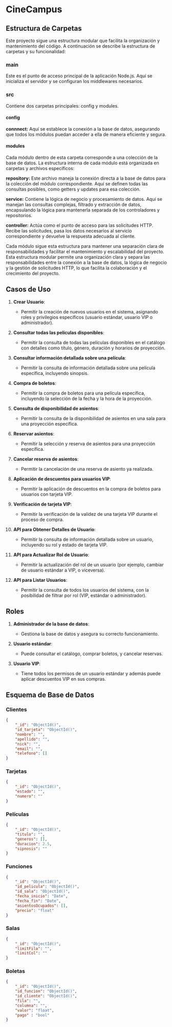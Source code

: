 # CineCampus

## Estructura de Carpetas
Este proyecto sigue una estructura modular que facilita la organización y mantenimiento del código. A continuación se describe la estructura de carpetas y su funcionalidad:

### main 
Este es el punto de acceso principal de la aplicación Node.js. Aquí se inicializa el servidor y se configuran los middlewares necesarios.

### src 
Contiene dos carpetas principales: config y modules.

#### config 
**connnect:** Aquí se establece la conexión a la base de datos, asegurando que todos los módulos puedan acceder a ella de manera eficiente y segura.

#### modules
Cada módulo dentro de esta carpeta corresponde a una colección de la base de datos. La estructura interna de cada módulo está organizada en carpetas y archivos específicos:

**repository:** Este archivo maneja la conexión directa a la base de datos para la colección del módulo correspondiente. Aquí se definen todas las consultas posibles, como getters y updates para esa colección.

**service:** Contiene la lógica de negocio y procesamiento de datos. Aquí se manejan las consultas complejas, filtrado y extracción de datos, encapsulando la lógica para mantenerla separada de los controladores y repositorios.

**controller:** Actúa como el punto de acceso para las solicitudes HTTP. Recibe las solicitudes, pasa los datos necesarios al servicio correspondiente y devuelve la respuesta adecuada al cliente.

Cada módulo sigue esta estructura para mantener una separación clara de responsabilidades y facilitar el mantenimiento y escalabilidad del proyecto. Esta estructura modular permite una organización clara y separa las responsabilidades entre la conexión a la base de datos, la lógica de negocio y la gestión de solicitudes HTTP, lo que facilita la colaboración y el crecimiento del proyecto.

## Casos de Uso

1. **Crear Usuario**:
   - Permitir la creación de nuevos usuarios en el sistema, asignando roles y privilegios específicos (usuario estándar, usuario VIP o administrador).

2. **Consultar todas las películas disponibles**:
   - Permitir la consulta de todas las películas disponibles en el catálogo con detalles como título, género, duración y horarios de proyección.

3. **Consultar información detallada sobre una película**:
   - Permitir la consulta de información detallada sobre una película específica, incluyendo sinopsis.

4. **Compra de boletos**:
   - Permitir la compra de boletos para una película específica, incluyendo la selección de la fecha y la hora de la proyección.

5. **Consulta de disponibilidad de asientos**:
   - Permitir la consulta de la disponibilidad de asientos en una sala para una proyección específica.

6. **Reservar asientos**:
   - Permitir la selección y reserva de asientos para una proyección específica.

7. **Cancelar reserva de asientos**:
   - Permitir la cancelación de una reserva de asiento ya realizada.

8. **Aplicación de descuentos para usuarios VIP**:
   - Permitir la aplicación de descuentos en la compra de boletos para usuarios con tarjeta VIP.

9. **Verificación de tarjeta VIP**:
   - Permitir la verificación de la validez de una tarjeta VIP durante el proceso de compra.

10. **API para Obtener Detalles de Usuario**: 
    - Permitir la consulta de información detallada sobre un usuario, incluyendo su rol y estado de tarjeta VIP.

11. **API para Actualizar Rol de Usuario**:
    - Permitir la actualización del rol de un usuario (por ejemplo, cambiar de usuario estándar a VIP, o viceversa).

12. **API para Listar Usuarios**: 
    - Permitir la consulta de todos los usuarios del sistema, con la posibilidad de filtrar por rol (VIP, estándar o administrador).

## Roles

1. **Administrador de la base de datos**:
   - Gestiona la base de datos y asegura su correcto funcionamiento.

2. **Usuario estándar**:
   - Puede consultar el catálogo, comprar boletos, y cancelar reservas.

3. **Usuario VIP**:
   - Tiene todos los permisos de un usuario estándar y además puede aplicar descuentos VIP en sus compras.

## Esquema de Base de Datos

### Clientes

```json
{
    "_id": "ObjectId()",
    "id_tarjeta": "ObjectId()",
    "nombre": "",
    "apellido": "",
    "nick": "",
    "email": "",
    "telefono": []
}
```

### Tarjetas
```json
{
    "_id": "ObjectId()",
    "estado": "",
    "numero": ""
}
```

### Películas
```json
{
    "_id": "ObjectId()",
    "titulo": "",
    "generos": [],
    "duracion": 2.5,
    "sipnosis": ""
}
```

### Funciones
```json
{
    "_id": "ObjectId()",
    "id_pelicula": "ObjectId()",
    "id_sala": "ObjectId()",
    "fecha_inicio": "Date",
    "fecha_fin": "Date",
    "asientosOcupados": [],
    "precio": "float"
}
```

### Salas
```json
{
    "_id": "ObjectId()",
    "limitFila": "",
    "limitCol": ""
}
```

### Boletas
```json
{
    "_id": "ObjectId()",
    "id_funcion": "ObjectId()",
    "id_cliente": "ObjectId()",
    "fila": "",
    "columna": "",
    "valor": "float",
    "pago" : "bool"
}
```
